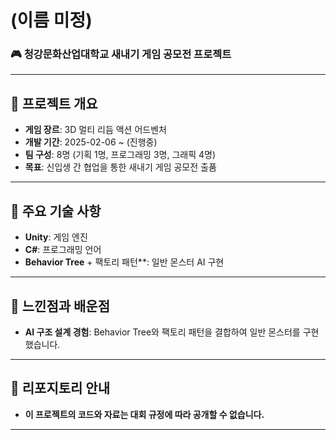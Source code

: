# **(이름 미정)**

### 🎮 청강문화산업대학교 새내기 게임 공모전 프로젝트

---

## 📌 **프로젝트 개요**
- **게임 장르**: 3D 멀티 리듬 액션 어드벤처
- **개발 기간**: 2025-02-06 ~ (진행중)
- **팀 구성**: 8명 (기획 1명, 프로그래밍 3명, 그래픽 4명)
- **목표**: 신입생 간 협업을 통한 새내기 게임 공모전 출품

---

## 🔑 **주요 기술 사항**
- **Unity**: 게임 엔진
- **C#**: 프로그래밍 언어
- **Behavior Tree** + 팩토리 패턴**: 일반 몬스터 AI 구현

---

## 🤔 **느낀점과 배운점**
- **AI 구조 설계 경험**: Behavior Tree와 팩토리 패턴을 결합하여 일반 몬스터를 구현했습니다.

---

## 🚨 리포지토리 안내
- **이 프로젝트의 코드와 자료는 대회 규정에 따라 공개할 수 없습니다.**

---
